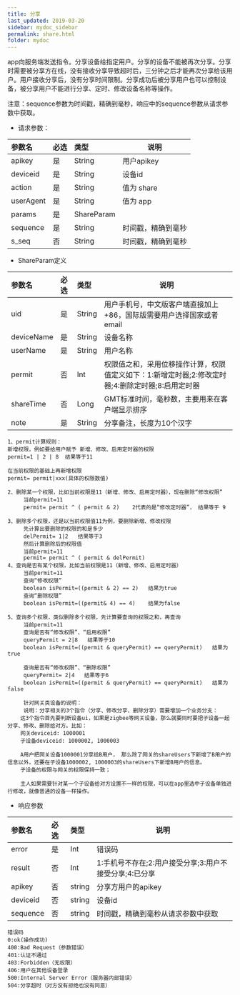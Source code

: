 ```yaml
---
title: 分享
last_updated: 2019-03-20
sidebar: mydoc_sidebar
permalink: share.html
folder: mydoc
---
```


app向服务端发送指令。分享设备给指定用户。分享的设备不能被再次分享。分享时需要被分享方在线，没有接收分享导致超时后，三分钟之后才能再次分享给该用户。用户接收分享后，没有分享时间限制。分享成功后被分享用户也可以控制设备，被分享用户不能进行分享、定时、修改设备名称等操作。

注意：sequence参数为时间戳，精确到毫秒，响应中的sequence参数从请求参数中获取。
- 请求参数：

|参数名|必选|类型|说明|
|:----    |:---|:----- |-----   |
|apikey |是  |String |用户apikey   |
|deviceid |是  |String | 设备id    |
|action     |是  |String | 值为 share    |
|userAgent     |是  |String | 值为 app    |
|params     |是  |ShareParam |     |
|sequence     |是  |String | 时间戳，精确到毫秒    |
|s_seq     |否  |String | 时间戳，精确到毫秒    |

- ShareParam定义

|参数名|必选|类型|说明|
|:----    |:---|:----- |-----   |
|uid |是  |String |用户手机号，中文版客户端直接加上+86，国际版需要用户选择国家或者email   |
|deviceName |是  |String | 设备名称   |
|userName     |是  |String | 用户名称    |
|permit     |否  |Int | 权限值之和，采用位移操作计算，权限值定义如下：1:新增定时器;2:修改定时器;4:删除定时器;8:启用定时器    |
|shareTime     |否  |Long |   GMT标准时间，毫秒数，主要用来在客户端显示排序  |
|note     |是  |String | 分享备注，长度为10个汉字    |

```
1、permit计算规则：
新增权限，例如要给用户赋予 新增、修改、启用定时器的权限
permit=1 | 2 | 8  结果等于11

在当前权限的基础上再新增权限
permit= permit|xxx(具体的权限数值)

2、删除某一个权限，比如当前权限是11（新增、修改、启用定时器），现在删除“修改权限”
     当前permit=11
     permit= permit ^ ( permit & 2)    2代表的是“修改定时器”， 结果等于 9

3、删除多个权限，还是以当前权限值11为例，要删除新增、修改权限
     先计算出要删除的权限的和是多少
     delPermit= 1|2   结果等于3
     然后计算删除后的权限值
     当前permit=11
     permit= permit ^ ( permit & delPermit)
4、查询是否有某个权限，比如当前权限是11（新增、修改、启用定时器）
     当前permit=11
     查询“修改权限”
     boolean isPermit=((permit & 2) == 2)   结果为true
     查询“删除权限”
     boolean isPermit=((permit& 4) == 4)    结果为false

5、查询多个权限，类似删除多个权限，先计算要查询的权限之和，再查询
     当前permit=11
     查询是否有“修改权限”、“启用权限”
     queryPermit = 2|8   结果等于10
     boolean isPermit=((permit & queryPermit) == queryPermit)   结果为true

     查询是否有“修改权限”、“删除权限”
     queryPermit= 2|4   结果等于6
     boolean isPermit=((permit & queryPermit) == queryPermit)   结果为false

     针对网关类设备的说明：
     说明：分享相关的3个指令（分享、修改分享、删除分享）需要增加一个业务分支：
	这3个指令首先要判断设备ui，如果是zigbee等网关设备，那么就要同时要把子设备一起分享、修改、删除给对方。比如：
	网关deviceid: 1000001
	子设备deviceid: 1000002, 1000003

	A用户把网关设备1000001分享给B用户， 那么除了网关的shareUsers下新增了B用户的信息以外，还要在子设备1000002, 1000003的shareUsers下新增B用户的信息。
	子设备的权限与网关的权限保持一致；

	主人如果需要针对某一个子设备给对方设置不一样的权限，可以在app里选中子设备单独进行修改，就像普通的设备一样操作。
```

- 响应参数

|参数名|必选|类型|说明|
|:----    |:---|:----- |-----   |
|error |是  |Int |错误码   |
|result |否  |Int | 1:手机号不存在;2:用户接受分享;3:用户不接受分享;4:已分享    |
|apikey     |否  |string | 分享方用户的apikey    |
|deviceid     |否  |string | 设备id    |
|sequence     |否  |string | 时间戳，精确到毫秒从请求参数中获取    |

```
错误码
0:ok(操作成功)
400:Bad Request（参数错误）
401:认证不通过
403:Forbidden（无权限）
406:用户在其他设备登录
500:Internal Server Error（服务器内部错误）
504:分享超时（对方没有拒绝也没有同意）
```



